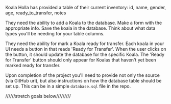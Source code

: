 Koala Holla has provided a table of their current inventory:
id, name, gender, age, ready_to_transfer, notes

They need the ability to add a Koala to the database. 
Make a form with the appropriate info. 
Save the koala in the database. 
Think about what data types you'll be needing for your table columns. 

They need the ability for mark a Koala ready for transfer. 
Each koala in your UI needs a button in that reads 'Ready for Transfer'. 
When the user clicks on the button, it should update the database for the specific Koala. 
The 'Ready for Transfer' button should only appear for Koalas that haven't yet been marked ready for transfer.

Upon completion of the project you'll need to provide not only the source (via GitHub url), but also instructions on how the database table should be set up. This can be in a simple `database.sql` file in the repo.

//////stretch goals below/////////